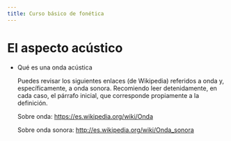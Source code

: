 ```yaml
---
title: Curso básico de fonética 
---
```

# El aspecto acústico

- Qué es una onda acústica
  
  Puedes revisar los siguientes enlaces (de Wikipedia) referidos a onda y, específicamente, a onda sonora. Recomiendo leer detenidamente, en cada caso, el párrafo inicial, que corresponde propiamente a la definición.

  Sobre onda: https://es.wikipedia.org/wiki/Onda

  Sobre onda sonora: http://es.wikipedia.org/wiki/Onda_sonora

  

